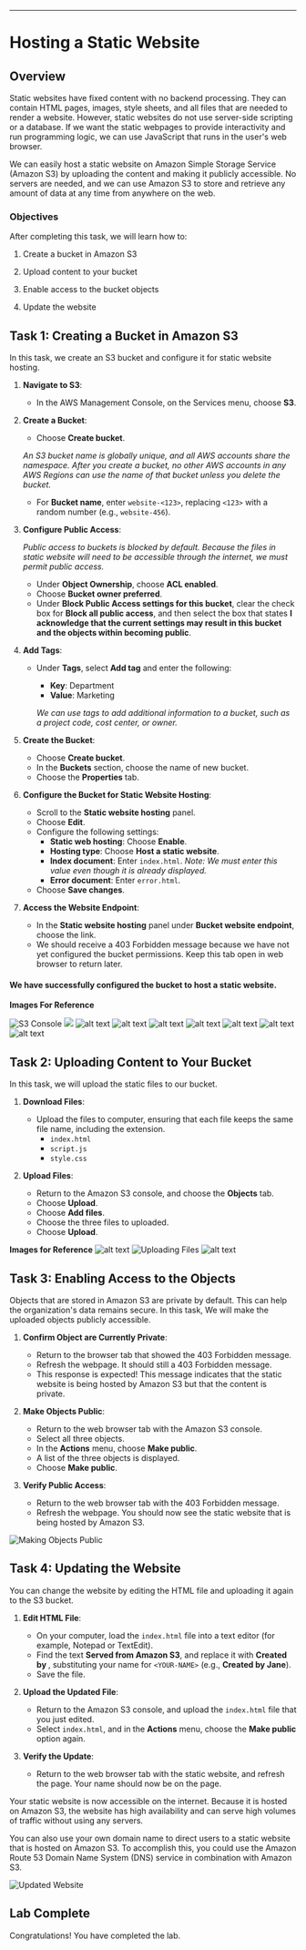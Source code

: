 *****************************************
# Hosting a Static Website

## Overview

Static websites have fixed content with no backend processing. They can contain HTML pages, images, style sheets, and all files that are needed to render a website. However, static websites do not use server-side scripting or a database. If we want the static webpages to provide interactivity and run programming logic, we can use JavaScript that runs in the user's web browser.

We can easily host a static website on Amazon Simple Storage Service (Amazon S3) by uploading the content and making it publicly accessible. No servers are needed, and we can use Amazon S3 to store and retrieve any amount of data at any time from anywhere on the web.

### Objectives
After completing this task, we will learn how to:

1. Create a bucket in Amazon S3
2. Upload content to your bucket
3. Enable access to the bucket objects

4. Update the website


## Task 1: Creating a Bucket in Amazon S3

In this task, we create an S3 bucket and configure it for static website hosting.

1. **Navigate to S3**:
    - In the AWS Management Console, on the Services menu, choose **S3**.

2. **Create a Bucket**:
    - Choose **Create bucket**.

    *An S3 bucket name is globally unique, and all AWS accounts share the namespace. After you create a bucket, no other AWS accounts in any AWS Regions can use the name of that bucket unless you delete the bucket.*

    - For **Bucket name**, enter `website-<123>`, replacing `<123>` with a random number (e.g., `website-456`).

3. **Configure Public Access**:

    *Public access to buckets is blocked by default. Because the files in static website will need to be accessible through the internet, we must permit public access.*

    - Under **Object Ownership**, choose **ACL enabled**.
    - Choose **Bucket owner preferred**.
    - Under **Block Public Access settings for this bucket**, clear the check box for **Block all public access**, and then select the box that states **I acknowledge that the current settings may result in this bucket and the objects within becoming public**.

4. **Add Tags**:
    - Under **Tags**, select **Add tag** and enter the following:
        - **Key**: Department
        - **Value**: Marketing

        *We can use tags to add additional information to a bucket, such as a project code, cost center, or owner.*

5. **Create the Bucket**:
    - Choose **Create bucket**.
    - In the **Buckets** section, choose the name of new bucket.
    - Choose the **Properties** tab.

6. **Configure the Bucket for Static Website Hosting**:
    - Scroll to the **Static website hosting** panel.
    - Choose **Edit**.
    - Configure the following settings:
        - **Static web hosting**: Choose **Enable**.
        - **Hosting type**: Choose **Host a static website**.
        - **Index document**: Enter `index.html`.
        *Note: We must enter this value even though it is already displayed.*
        - **Error document**: Enter `error.html`.
    - Choose **Save changes**.

7. **Access the Website Endpoint**:
    - In the **Static website hosting** panel under **Bucket website endpoint**, choose the link.
    - We should receive a 403 Forbidden message because we have not yet configured the bucket permissions. Keep this tab open in web browser to return later.

#### We have successfully configured the bucket to host a static website.


**Images For Reference**

![S3 Console](https://user-images.githubusercontent.com/89054489/232578701-3eaf1e6b-f80f-4544-b0ce-b2919d2fb8d4.png)
![](https://user-images.githubusercontent.com/89054489/232578939-ec18c2a7-6d61-46b7-beb7-171baad28f8d.png)
![alt text](https://user-images.githubusercontent.com/89054489/232579149-185d02bc-7c29-48aa-b889-f3436a9240d6.png)
![alt text](https://user-images.githubusercontent.com/89054489/232579245-555970e0-8db4-4039-b912-391657145f9e.png)
![alt text](https://user-images.githubusercontent.com/89054489/232579376-d436d301-b3e3-4c16-9de3-5219e3f857b3.png)
![alt text](https://user-images.githubusercontent.com/89054489/232579668-fd86122e-1469-43d6-929f-25ceaca224e3.png)
![alt text](https://user-images.githubusercontent.com/89054489/232580067-89b89603-a9d0-4a59-a351-5f4b44247494.png)
![alt text](https://user-images.githubusercontent.com/89054489/232580275-6df63989-3c51-4a68-ab0b-5a3931f04200.png)
![alt text](https://user-images.githubusercontent.com/89054489/232580987-d3ff2ebf-d9f5-47ae-8fb6-adff0ae62f96.png)


## Task 2: Uploading Content to Your Bucket

In this task, we will upload the static files to our bucket.

1. **Download Files**:
    - Upload the files to computer, ensuring that each file keeps the same file name, including the extension.
        - `index.html`
        - `script.js`
        - `style.css`

2. **Upload Files**:
    - Return to the Amazon S3 console, and choose the **Objects** tab.
    - Choose **Upload**.
    - Choose **Add files**.
    - Choose the three files to uploaded.
    - Choose **Upload**.

**Images for Reference**
![alt text](https://user-images.githubusercontent.com/89054489/232580707-1553fcf5-6261-4ade-a2ff-f61d6f008bb0.png)
![Uploading Files](https://user-images.githubusercontent.com/89054489/232581129-1b93b122-c328-419a-8f0e-22b581e3f08c.png)
![alt text](https://user-images.githubusercontent.com/89054489/232581662-2af6520d-2d6f-4e10-86f5-df08f9872f40.png)


## Task 3: Enabling Access to the Objects

Objects that are stored in Amazon S3 are private by default. This can help the organization's data remains secure. In this task, We will make the uploaded objects publicly accessible.

1. **Confirm Object are Currently Private**:
    - Return to the browser tab that showed the 403 Forbidden message.
    - Refresh the webpage. It should still a 403 Forbidden message.
    - This response is expected! This message indicates that the static website is being hosted by Amazon S3 but that the content is private.

2. **Make Objects Public**:
    - Return to the web browser tab with the Amazon S3 console.
    - Select all three objects.
    - In the **Actions** menu, choose **Make public**.
    - A list of the three objects is displayed.
    - Choose **Make public**.

3. **Verify Public Access**:
    - Return to the web browser tab with the 403 Forbidden message.
    - Refresh the webpage. You should now see the static website that is being hosted by Amazon S3.

![Making Objects Public](https://user-images.githubusercontent.com/89054489/232581495-b15a7ca8-3705-4940-9ce5-a4f436e2c3e0.png)

## Task 4: Updating the Website

You can change the website by editing the HTML file and uploading it again to the S3 bucket.

1. **Edit HTML File**:
    - On your computer, load the `index.html` file into a text editor (for example, Notepad or TextEdit).
    - Find the text **Served from Amazon S3**, and replace it with **Created by <YOUR-NAME>**, substituting your name for `<YOUR-NAME>` (e.g., **Created by Jane**).
    - Save the file.

2. **Upload the Updated File**:
    - Return to the Amazon S3 console, and upload the `index.html` file that you just edited.
    - Select `index.html`, and in the **Actions** menu, choose the **Make public** option again.

3. **Verify the Update**:
    - Return to the web browser tab with the static website, and refresh the page. Your name should now be on the page.

Your static website is now accessible on the internet. Because it is hosted on Amazon S3, the website has high availability and can serve high volumes of traffic without using any servers.

You can also use your own domain name to direct users to a static website that is hosted on Amazon S3. To accomplish this, you could use the Amazon Route 53 Domain Name System (DNS) service in combination with Amazon S3.

![Updated Website]()

## Lab Complete 
Congratulations! You have completed the lab.